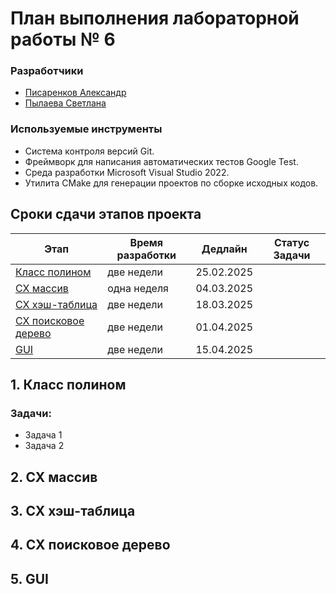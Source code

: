 # План выполнения лабораторной работы № 6

### Разработчики
- [Писаренков Александр](https://github.com/HudieGit)
- [Пылаева Светлана](https://github.com/Svetlana-plv)



### Используемые инструменты
- Система контроля версий Git.
- Фреймворк для написания автоматических тестов Google Test.
- Среда разработки Microsoft Visual Studio 2022.
- Утилита CMake для генерации проектов по сборке исходных кодов.



## Сроки сдачи этапов проекта

| Этап | Время разработки | Дедлайн| Статус Задачи|
|------|----------|----------------|----------|
| [Класс полином](#1-класс-полином)  | две недели | 25.02.2025 | |
| [СХ массив](#2-сх-массив) | одна неделя | 04.03.2025 | |
| [СХ хэш-таблица](3-сх-хэш-таблица) | две недели | 18.03.2025  | |
| [СХ поисковое дерево](#4-сх-поисковое-дерево) | две недели | 01.04.2025 | |
| [GUI](#5-gui) | две недели | 15.04.2025 |  |


## 1. Класс полином 
### Задачи:
- Задача 1
- Задача 2


## 2. СХ массив 



## 3. СХ хэш-таблица 



## 4. СХ поисковое дерево 



## 5. GUI 

